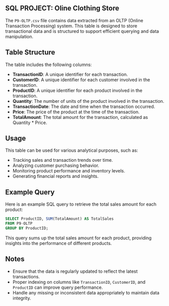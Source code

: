 ## SQL PROJECT: Oline Clothing Store

The `P9-OLTP.csv` file contains data extracted from an OLTP (Online Transaction Processing) system. This table is designed to store transactional data and is structured to support efficient querying and data manipulation.

## Table Structure

The table includes the following columns:

- **TransactionID**: A unique identifier for each transaction.
- **CustomerID**: A unique identifier for each customer involved in the transaction.
- **ProductID**: A unique identifier for each product involved in the transaction.
- **Quantity**: The number of units of the product involved in the transaction.
- **TransactionDate**: The date and time when the transaction occurred.
- **Price**: The price of the product at the time of the transaction.
- **TotalAmount**: The total amount for the transaction, calculated as Quantity * Price.

## Usage

This table can be used for various analytical purposes, such as:

- Tracking sales and transaction trends over time.
- Analyzing customer purchasing behavior.
- Monitoring product performance and inventory levels.
- Generating financial reports and insights.

## Example Query

Here is an example SQL query to retrieve the total sales amount for each product:

```sql
SELECT ProductID, SUM(TotalAmount) AS TotalSales
FROM P9-OLTP
GROUP BY ProductID;
```

This query sums up the total sales amount for each product, providing insights into the performance of different products.

## Notes

- Ensure that the data is regularly updated to reflect the latest transactions.
- Proper indexing on columns like `TransactionID`, `CustomerID`, and `ProductID` can improve query performance.
- Handle any missing or inconsistent data appropriately to maintain data integrity.
